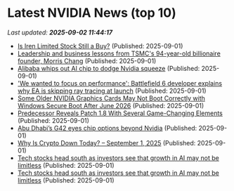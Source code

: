 # Latest NVIDIA News (top 10)
_Last updated: **2025-09-02 11:44:17**_

- [Is Iren Limited Stock Still a Buy?](https://biztoc.com/x/c0d27394b014baf8) (Published: 2025-09-01)
- [Leadership and business lessons from TSMC's 94-year-old billionaire founder, Morris Chang](https://www.businessinsider.com/tsmc-billionaire-founder-morris-chang-lessons-business-leadership-advice-2025-8) (Published: 2025-09-01)
- [Alibaba whips out AI chip to dodge Nvidia squeeze](https://www.madshrimps.be/news/alibaba-whips-out-ai-chip-to-dodge-nvidia-squeeze/) (Published: 2025-09-01)
- ['We wanted to focus on performance': Battlefield 6 developer explains why EA is skipping ray tracing at launch](https://www.pcgamer.com/hardware/we-wanted-to-focus-on-performance-battlefield-6-developer-explains-why-ea-is-skipping-ray-tracing-at-launch/) (Published: 2025-09-01)
- [Some Older NVIDIA Graphics Cards May Not Boot Correctly with Windows Secure Boot After June 2026](https://www.madshrimps.be/news/some-older-nvidia-graphics-cards-may-not-boot-correctly-with-windows-secure-boot-after-june-2026/) (Published: 2025-09-01)
- [Predecessor Reveals Patch 1.8 With Several Game-Changing Elements](https://bleedingcool.com/games/predecessor-revealed-patch-1-8-with-several-game-changing-elements/) (Published: 2025-09-01)
- [Abu Dhabi’s G42 eyes chip options beyond Nvidia](https://biztoc.com/x/bcd68fffa223249f) (Published: 2025-09-01)
- [Why Is Crypto Down Today? – September 1, 2025](https://cryptonews.com/news/why-is-crypto-down-today-september-1-2025/) (Published: 2025-09-01)
- [Tech stocks head south as investors see that growth in AI may not be limitless](https://biztoc.com/x/86a745ec1275c759) (Published: 2025-09-01)
- [Tech stocks head south as investors see that growth in AI may not be limitless](https://finance.yahoo.com/news/tech-stocks-head-south-investors-105513789.html) (Published: 2025-09-01)
